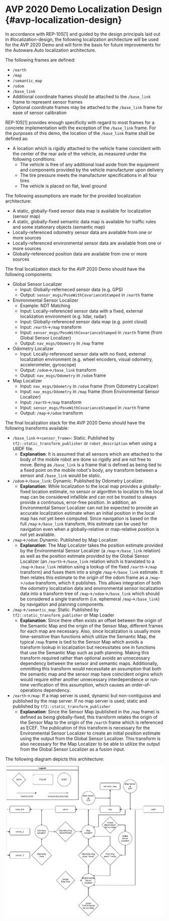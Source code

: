 AVP 2020 Demo Localization Design {#avp-localization-design}
============================================================

In accordance with REP-105[1] and guided by the design principals laid out in #localization-design, the following localization architecture will be used for the AVP 2020 Demo and will form the basis for future improvements for the Autoware.Auto localization architecture.

The following frames are defined:
- `/earth`
- `/map`
- `/semantic_map`
- `/odom`
- `/base_link`
- Additional coordinate frames should be attached to the `/base_link` frame to represent sensor frames
- Optional coordinate frames may be attached to the `/base_link` frame for ease of sensor calibration

REP-105[1] provides enough specificity with regard to most frames for a concrete implementation with the exception of the `/base_link` frame. For the purposes of this demo, the location of the `/base_link` frame shall be defined as:

- A location which is rigidly attached to the vehicle frame coincident with the center of the rear axle of the vehicle, as measured under the following conditions:
  - The vehicle is free of any additional load aside from the equipment and components provided by the vehicle manufacturer upon delivery
  - The tire pressure meets the manufacturer specifications in all four tires
  - The vehicle is placed on flat, level ground

The following assumptions are made for the provided localization architecture:
- A static, globally-fixed sensor data map is available for localization (sensor map)
- A static, globally-fixed semantic data map is available for traffic rules and some stationary objects (semantic map)
- Locally-referenced odometry sensor data are available from one or more sources
- Locally-referenced environmental sensor data are available from one or more sources
- Globally-referenced position data are available from one or more sources

The final localization stack for the AVP 2020 Demo should have the following components:
- Global Sensor Localizer
  - Input: Globally-referneced sensor data (e.g. GPS)
  - Output: `sensor_msgs/PoseWithCovarianceStamped` in `/earth` frame
- Environmental Sensor Localizer
  - Example: NDT Matching
  - Input: Locally-referenced sensor data with a fixed, external localization environment (e.g. lidar, radar)
  - Input: Globally-referenced sensor data map (e.g. point cloud)
  - Input: `/earth`->`/map` transform
  - Input: `sensor_msgs/PoseWithCovarianceStamped` in `/earth` frame (from Global Sensor Localizer)
  - Output: `nav_msgs/Odometry` in `/map` frame
- Odometry Localizer
  - Input: Locally-referenced sensor data with no fixed, external localization environment (e.g. wheel encoders, visual odometry, accelerometer, gyroscope)
  - Output: `/odom`->`/base_link` transform
  - Output: `nav_msgs/Odometry` in `/odom` frame
- Map Localizer
  - Input: `nav_msgs/Odometry` in `/odom` frame (from Odometry Localizer)
  - Input: `nav_msgs/Odometry` in `/map` frame (from Environmental Sensor Localizer)
  - Input: `/earth`->`/map` transform
  - Input: `sensor_msgs/PoseWithCovarianceStamped` in `/earth` frame
  - Output: `/map`->`/odom` transform

The final localization stack for the AVP 2020 Demo should have the following transforms available:
- `/base_link`->`<sensor_frame>`: Static. Published by `tf2::static_transform_publisher` or `robot_description` when using a URDF file.
  - **Explanation**: It is assumed that all sensors which are attached to the body of the mobile robot are done so rigidly and are not free to move. Being as `/base_link` is a frame that is defined as being tied to a fixed point on the mobile robot's body, any transform between a sensor and `/base_link` would be static.
- `/odom`->`/base_link`: Dynamic. Published by Odometry Localizer.
  - **Explanation**: While localization to the local map provides a globally-fixed location estimate, no sensor or algorithm to localize to the local map can be considered infallible and can not be trusted to always provide a continuous, error-free position. In addition, an Environmental Sensor Localizer can not be expected to provide an accurate localization estimate when an initial position in the local map has not yet been computed. Since navigation is based on the full `/map`->`/base_link` transform, this estimate can be used for navigation even when a globally-relative or map-relative position is not yet available.
- `/map`->`/odom`: Dynamic. Published by Map Localizer.
  - **Explanation**: The Map Localizer takes the position estimate provided by the Environmental Sensor Localizer (a `/map`->`/base_link` relation) as well as the position estimate provided by the Global Sensor Localizer (an `/earth`->`/base_link` relation which is translated to a `/map`->`/base_link` relation using a lookup of the fixed `/earth`->`/map` transform) and fuses them into a single `/map`->`/base_link` estimate. It then relates this estimate to the origin of the odom frame as a `/map`->`/odom` transform, which it publishes. This allows integration of both the odometry localization data and environmental sensor localization data into a transform tree of `/map`->`/odom`->`/base_link` which should be considered a single transform (i.e. ephemeral `/map`->`/base_link`) by navigation and planning components.
- `/map`->`/semantic_map`: Static. Published by `tf2::static_transform_publisher` or Map Loader
  - **Explanation**: Since there often exists an offset between the origin of the Semantic Map and the origin of the Sensor Map, different frames for each map are necessary. Also, since localization is usually more time-sensitive than functions which utilize the Semantic Map, the typical `/map` frame is tied to the Sensor Map which avoids a transform lookup in localization but necessitates one in functions that use the Semantic Map such as path planning. Making this transform required rather than optional avoids an unnecessary dependency between the sensor and semantic maps. Additionally, ommitting this transform would necessitate an assumption that both the semantic map and the sensor map have coincident origins which would require either another unnecessary interdependence or run-time verification of this assumption, which causes an order-of-operations dependency.
- `/earth`->`/map`: If a map server is used, dynamic but non-contiguous and published by the map server. If no map server is used, static and published by `tf2::static_transform_publisher`
  - **Explanation**: Since the Sensor Map (published in the `/map` frame) is defined as being globally-fixed, this transform relates the origin of the Sensor Map to the origin of the `/earth` frame which is referenced as ECEF. The publication of this transform is necessary for the Environmental Sensor Localizer to create an initial position estimate using the output from the Global Sensor Localizer. This transform is also necessary for the Map Localizer to be able to utilize the output from the Global Sensor Localizer as a fusion input.

The following diagram depicts this architecture:

![AVPTFTree](avp-tf-tree.png)

